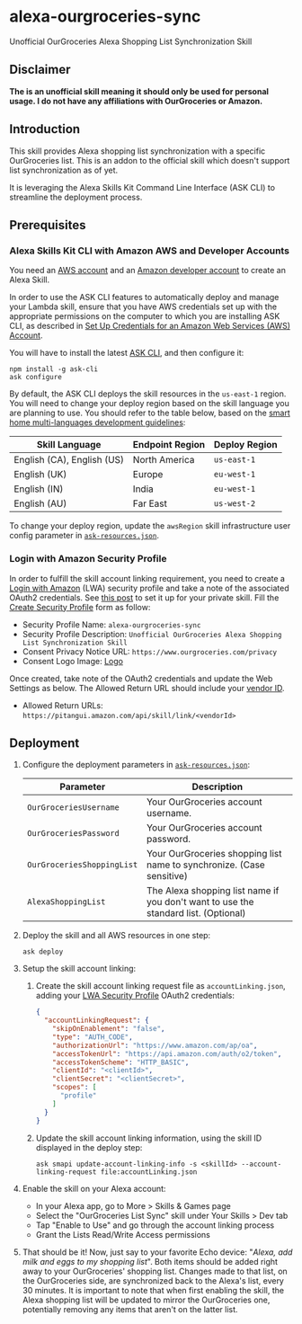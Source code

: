 # alexa-ourgroceries-sync

Unofficial OurGroceries Alexa Shopping List Synchronization Skill

## Disclaimer

**The is an unofficial skill meaning it should only be used for personal usage. I do not have any affiliations with OurGroceries or Amazon.**

## Introduction

This skill provides Alexa shopping list synchronization with a specific OurGroceries list. This is an addon to the official skill which doesn't support list synchronization as of yet.

It is leveraging the Alexa Skills Kit Command Line Interface (ASK CLI) to streamline the deployment process.

## Prerequisites

### Alexa Skills Kit CLI with Amazon AWS and Developer Accounts

You need an [AWS account](https://aws.amazon.com) and an [Amazon developer account](https://developer.amazon.com) to create an Alexa Skill.

In order to use the ASK CLI features to automatically deploy and manage your Lambda skill, ensure that you have AWS credentials set up with the appropriate permissions on the computer to which you are installing ASK CLI, as described in [Set Up Credentials for an Amazon Web Services (AWS) Account](https://developer.amazon.com/docs/smapi/set-up-credentials-for-an-amazon-web-services-account.html).

You will have to install the latest [ASK CLI](https://developer.amazon.com/docs/smapi/quick-start-alexa-skills-kit-command-line-interface.html), and then configure it:

```shell
npm install -g ask-cli
ask configure
```

By default, the ASK CLI deploys the skill resources in the `us-east-1` region. You will need to change your deploy region based on the skill language you are planning to use. You should refer to the table below, based on the [smart home multi-languages development guidelines](https://developer.amazon.com/docs/smarthome/develop-smart-home-skills-in-multiple-languages.html#deploy):

| Skill Language | Endpoint Region | Deploy Region |
| -------------- | --------------- | ------------- |
| English (CA), English (US) | North America | `us-east-1` |
| English (UK) | Europe | `eu-west-1` |
| English (IN) | India | `eu-west-1` |
| English (AU) | Far East | `us-west-2` |

To change your deploy region, update the `awsRegion` skill infrastructure user config parameter in [`ask-resources.json`](ask-resources.json).

### Login with Amazon Security Profile

In order to fulfill the skill account linking requirement, you need to create a [Login with Amazon](https://developer.amazon.com/loginwithamazon/console/site/lwa/overview.html) (LWA) security profile and take a note of the associated OAuth2 credentials. See [this post](https://developer.amazon.com/public/community/post/Tx3CX1ETRZZ2NPC/Alexa-Account-Linking-5-Steps-to-Seamlessly-Link-Your-Alexa-Skill-with-Login-wit) to set it up for your private skill. Fill the [Create Security Profile](https://developer.amazon.com/loginwithamazon/console/site/lwa/create-security-profile.html) form as follow:

* Security Profile Name: `alexa-ourgroceries-sync`
* Security Profile Description: `Unofficial OurGroceries Alexa Shopping List Synchronization Skill`
* Consent Privacy Notice URL: `https://www.ourgroceries.com/privacy`
* Consent Logo Image: [Logo](skill-package/assets/images/ourGroceries_smallIcon.png)

Once created, take note of the OAuth2 credentials and update the Web Settings as below. The Allowed Return URL should include your [vendor ID](https://developer.amazon.com/settings/console/mycid).

* Allowed Return URLs: `https://pitangui.amazon.com/api/skill/link/<vendorId>`

## Deployment

1. Configure the deployment parameters in [`ask-resources.json`](ask-resources.json):

    | Parameter | Description |
    |-----------|-------------|
    | `OurGroceriesUsername` | Your OurGroceries account username. |
    | `OurGroceriesPassword` | Your OurGroceries account password. |
    | `OurGroceriesShoppingList` | Your OurGroceries shopping list name to synchronize. (Case sensitive) |
    | `AlexaShoppingList` | The Alexa shopping list name if you don't want to use the standard list. (Optional) |

2. Deploy the skill and all AWS resources in one step:
    ```shell
    ask deploy
    ```

3. Setup the skill account linking:
    1. Create the skill account linking request file as `accountLinking.json`, adding your [LWA Security Profile](#login-with-amazon-security-profile) OAuth2 credentials:
        ```json
        {
          "accountLinkingRequest": {
            "skipOnEnablement": "false",
            "type": "AUTH_CODE",
            "authorizationUrl": "https://www.amazon.com/ap/oa",
            "accessTokenUrl": "https://api.amazon.com/auth/o2/token",
            "accessTokenScheme": "HTTP_BASIC",
            "clientId": "<clientId>",
            "clientSecret": "<clientSecret>",
            "scopes": [
              "profile"
            ]
          }
        }
        ```

    2. Update the skill account linking information, using the skill ID displayed in the deploy step:
        ```shell
        ask smapi update-account-linking-info -s <skillId> --account-linking-request file:accountLinking.json
        ```
4. Enable the skill on your Alexa account:
    * In your Alexa app, go to More > Skills & Games page
    * Select the "OurGroceries List Sync" skill under Your Skills > Dev tab
    * Tap "Enable to Use" and go through the account linking process
    * Grant the Lists Read/Write Access permissions

5. That should be it! Now, just say to your favorite Echo device: "*Alexa, add milk and eggs to my shopping list*". Both items should be added right away to your OurGroceries' shopping list. Changes made to that list, on the OurGroceries side, are synchronized back to the Alexa's list, every 30 minutes. It is important to note that when first enabling the skill, the Alexa shopping list will be updated to mirror the OurGroceries one, potentially removing any items that aren't on the latter list.
